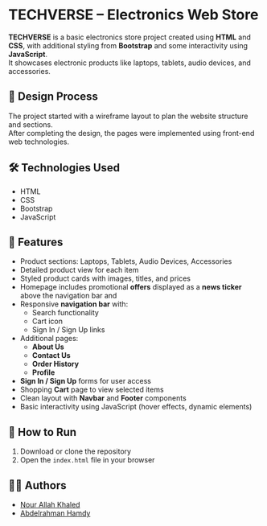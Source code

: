 # TECHVERSE – Electronics Web Store

**TECHVERSE** is a basic electronics store project created using **HTML** and **CSS**, with additional styling from **Bootstrap** and some interactivity using **JavaScript**.  
It showcases electronic products like laptops, tablets, audio devices, and accessories.

## 🎨 Design Process
The project started with a wireframe layout to plan the website structure and sections.  
After completing the design, the pages were implemented using front-end web technologies.

## 🛠️ Technologies Used
- HTML
- CSS
- Bootstrap
- JavaScript

## 📌 Features
- Product sections: Laptops, Tablets, Audio Devices, Accessories
- Detailed product view for each item
- Styled product cards with images, titles, and prices
- Homepage includes promotional **offers** displayed as a **news ticker** above the navigation bar and 
- Responsive **navigation bar** with:
  - Search functionality
  - Cart icon
  - Sign In / Sign Up links
- Additional pages:
  - **About Us**
  - **Contact Us**
  - **Order History**
  - **Profile**
- **Sign In / Sign Up** forms for user access
- Shopping **Cart** page to view selected items
- Clean layout with **Navbar** and **Footer** components
- Basic interactivity using JavaScript (hover effects, dynamic elements)

## 🚀 How to Run
1. Download or clone the repository
2. Open the `index.html` file in your browser

## 👩‍💻 Authors
- [Nour Allah Khaled](https://github.com/nour-allah-khaled)  
- [Abdelrahman Hamdy](https://github.com/AbdoHamdy15)

